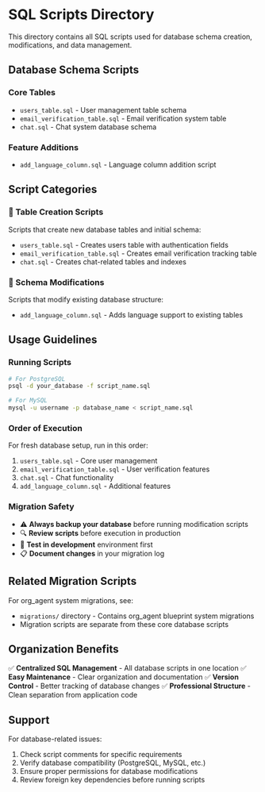 # SQL Scripts Directory

This directory contains all SQL scripts used for database schema creation, modifications, and data management.

## Database Schema Scripts

### **Core Tables**
- `users_table.sql` - User management table schema
- `email_verification_table.sql` - Email verification system table
- `chat.sql` - Chat system database schema

### **Feature Additions**
- `add_language_column.sql` - Language column addition script

## Script Categories

### **🔧 Table Creation Scripts**
Scripts that create new database tables and initial schema:
- `users_table.sql` - Creates users table with authentication fields
- `email_verification_table.sql` - Creates email verification tracking table
- `chat.sql` - Creates chat-related tables and indexes

### **📝 Schema Modifications**
Scripts that modify existing database structure:
- `add_language_column.sql` - Adds language support to existing tables

## Usage Guidelines

### **Running Scripts**
```bash
# For PostgreSQL
psql -d your_database -f script_name.sql

# For MySQL
mysql -u username -p database_name < script_name.sql
```

### **Order of Execution**
For fresh database setup, run in this order:
1. `users_table.sql` - Core user management
2. `email_verification_table.sql` - User verification features
3. `chat.sql` - Chat functionality
4. `add_language_column.sql` - Additional features

### **Migration Safety**
- ⚠️ **Always backup your database** before running modification scripts
- 🔍 **Review scripts** before execution in production
- 🧪 **Test in development** environment first
- 📋 **Document changes** in your migration log

## Related Migration Scripts

For org_agent system migrations, see:
- `migrations/` directory - Contains org_agent blueprint system migrations
- Migration scripts are separate from these core database scripts

## Organization Benefits

✅ **Centralized SQL Management** - All database scripts in one location
✅ **Easy Maintenance** - Clear organization and documentation
✅ **Version Control** - Better tracking of database changes
✅ **Professional Structure** - Clean separation from application code

## Support

For database-related issues:
1. Check script comments for specific requirements
2. Verify database compatibility (PostgreSQL, MySQL, etc.)
3. Ensure proper permissions for database modifications
4. Review foreign key dependencies before running scripts
